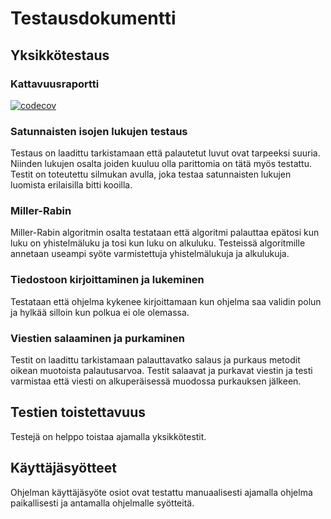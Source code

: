 # Testausdokumentti

## Yksikkötestaus
### Kattavuusraportti
[![codecov](https://codecov.io/gh/Zatyri/RSA/branch/main/graph/badge.svg?token=N5A8G9TN4A)](https://codecov.io/gh/Zatyri/RSA)

### Satunnaisten isojen lukujen testaus
Testaus on laadittu tarkistamaan että palautetut luvut ovat tarpeeksi suuria. Niinden lukujen osalta joiden kuuluu olla parittomia on tätä myös testattu. Testit on toteutettu silmukan avulla, joka testaa satunnaisten lukujen luomista erilaisilla bitti kooilla. 

### Miller-Rabin
Miller-Rabin algoritmin osalta testataan että algoritmi palauttaa epätosi kun luku on yhistelmäluku ja tosi kun luku on alkuluku. Testeissä algoritmille annetaan useampi syöte varmistettuja yhistelmälukuja ja alkulukuja.

### Tiedostoon kirjoittaminen ja lukeminen
Testataan että ohjelma kykenee kirjoittamaan kun ohjelma saa validin polun ja hylkää silloin kun polkua ei ole olemassa.

### Viestien salaaminen ja purkaminen
Testit on laadittu tarkistamaan palauttavatko salaus ja purkaus metodit oikean muotoista palautusarvoa. Testit salaavat ja purkavat viestin ja testi varmistaa että viesti on alkuperäisessä muodossa purkauksen jälkeen.

## Testien toistettavuus
Testejä on helppo toistaa ajamalla yksikkötestit.

## Käyttäjäsyötteet
Ohjelman käyttäjäsyöte osiot ovat testattu manuaalisesti ajamalla ohjelma paikallisesti ja antamalla ohjelmalle syötteitä.




